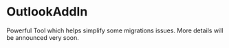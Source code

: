 # OutlookAddIn
Powerful Tool which helps simplify some migrations issues.
More details will be announced very soon.
